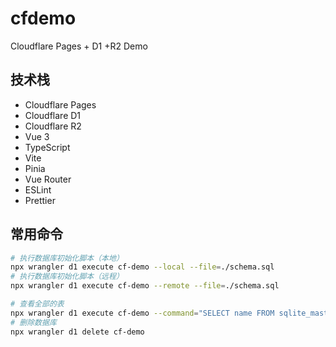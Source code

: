 # cfdemo

Cloudflare Pages + D1 +R2 Demo

## 技术栈

- Cloudflare Pages
- Cloudflare D1
- Cloudflare R2
- Vue 3
- TypeScript
- Vite
- Pinia
- Vue Router
- ESLint
- Prettier

## 常用命令

```bash
# 执行数据库初始化脚本（本地）
npx wrangler d1 execute cf-demo --local --file=./schema.sql
# 执行数据库初始化脚本（远程）
npx wrangler d1 execute cf-demo --remote --file=./schema.sql

# 查看全部的表
npx wrangler d1 execute cf-demo --command="SELECT name FROM sqlite_master WHERE type='table';"
# 删除数据库
npx wrangler d1 delete cf-demo
```
